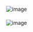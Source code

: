 ![image](https://user-images.githubusercontent.com/75798911/177334506-37ddf88f-98ca-471c-b03c-7f8f83c4b0dd.png)
####
![image](https://user-images.githubusercontent.com/75798911/177357382-6dbec77e-16bf-42ec-9580-922bb83e36de.png)

